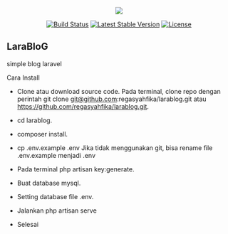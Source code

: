 <p align="center"><img src="https://laravel.com/assets/img/components/logo-laravel.svg"></p>

<p align="center">
<a href="https://travis-ci.org/laravel/framework"><img src="https://travis-ci.org/laravel/framework.svg" alt="Build Status"></a>
<a href="https://packagist.org/packages/laravel/framework"><img src="https://poser.pugx.org/laravel/framework/v/stable.svg" alt="Latest Stable Version"></a>
<a href="https://packagist.org/packages/laravel/framework"><img src="https://poser.pugx.org/laravel/framework/license.svg" alt="License"></a></p>


## LaraBloG

simple blog laravel

Cara Install
- Clone atau download source code.
  Pada terminal, clone repo dengan perintah git clone git@github.com:regasyahfika/larablog.git atau  https://github.com/regasyahfika/larablog.git.
- cd larablog.
- composer install.
- cp .env.example .env
 Jika tidak menggunakan git, bisa rename file .env.example menjadi .env

- Pada terminal php artisan key:generate.
- Buat database mysql.
- Setting database file .env.
- Jalankan php artisan serve
- Selesai
